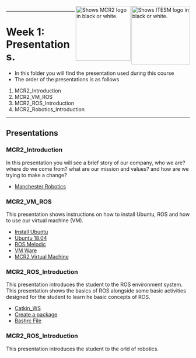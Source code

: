 <picture>
  <source media="(prefers-color-scheme: dark)" srcset="https://github.com/ManchesterRoboticsLtd/MR3001B_Design_and_Development_of_Robots_I/blob/main/Misc/Logos/Logotipo%20Vertical%20Bco_Transparente.png">
  <source media="(prefers-color-scheme: light)" srcset="https://github.com/ManchesterRoboticsLtd/MR3001B_Design_and_Development_of_Robots_I/blob/main/Misc/Logos/Logotipo%20Vertical%20Azul%20transparente.png">
  <img alt="Shows ITESM logo in black or white." width="160" align="right">
</picture>

<picture>
  <source media="(prefers-color-scheme: dark)" srcset="https://github.com/ManchesterRoboticsLtd/MR3001B_Design_and_Development_of_Robots_I/blob/main/Misc/Logos/MCR2_Logo_White.png">
  <source media="(prefers-color-scheme: light)" srcset="https://github.com/ManchesterRoboticsLtd/MR3001B_Design_and_Development_of_Robots_I/blob/main/Misc/Logos/MCR2_Logo_Black.png">
  <img alt="Shows MCR2 logo in black or white." width="150" align="right">
</picture>

---
# Week 1: Presentations.

  * In this folder you will find the presentation used during this course
  * The order of the presentations is as follows
  
  1. MCR2_Introduction
  2. MCR2_VM_ROS
  3. MCR2_ROS_Introduction
  4. MCR2_Robotics_Introduction

---
  ## Presentations
  
   ### MCR2_Introduction
   In this presentation you will see a brief story of our company, who we are? where do we come from? what are our mission and values?
   and how are we trying to make a change?
   * [Manchester Robotics](https://manchester-robotics.com/)
   
   
   ### MCR2_VM_ROS
   This presentation shows instructions on how to install Ubuntu, ROS and how to use our virtual machine (VM).
   * [Install Ubuntu](https://ubuntu.com/tutorials/install-ubuntu-desktop#1-overview)
   * [Ubuntu 18.04](https://releases.ubuntu.com/18.04/)
   * [ROS Melodic](http://wiki.ros.org/melodic/Installation/Ubuntu)
   * [VM Ware](https://drive.google.com/file/d/1Kqt8E69nB5pxYzyVztyoxF0UY9yCHLns/view)
   * [MCR2 Virtual Machine](https://drive.google.com/file/d/1LCn433uN5pf8dcauWDagKEKjORsE3fZR/view)
    
   
   ### MCR2_ROS_Introduction
   This presentation introduces the student to the ROS environment system. This presentation shows the basics of ROS alongside some basic activities designed for the student to learn he basic concepts of ROS.
   * [Catkin_WS](http://wiki.ros.org/ROS/Tutorials/InstallingandConfiguringROSEnvironment)
   * [Create a package](http://wiki.ros.org/ROS/Tutorials/CreatingPackage)
   * [Bashrc File](https://answers.ros.org/question/117801/how-to-get-the-line-source-develsetupbash-to-run-after-every-time-you-catkin_make/)

  ### MCR2_ROS_Introduction
   This presentation introduces the student to the orld of robotics.



